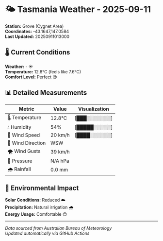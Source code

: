 # 🌤️ Tasmania Weather - 2025-09-11

**Station:** Grove (Cygnet Area)  
**Coordinates:** -43.1647,147.0584  
**Last Updated:** 20250911013000

## 🌡️ Current Conditions

**Weather:** - ☀️  
**Temperature:** 12.8°C (feels like 7.6°C)  
**Comfort Level:** Perfect 😌

## 📊 Detailed Measurements

| Metric | Value | Visualization |
|--------|-------|---------------|
| 🌡️ Temperature | 12.8°C | [███░░░░░░░] |
| 💧 Humidity | 54% | [█████░░░░░] |
| 💨 Wind Speed | 20 km/h | [████░░░░░░] |
| 🧭 Wind Direction | WSW | |
| 🌪️ Wind Gusts | 39 km/h | |
| 🔽 Pressure | N/A hPa | |
| 🌧️ Rainfall | 0.0 mm | |

## 🌱 Environmental Impact

**Solar Conditions:** Reduced ☁️  
**Precipitation:** Natural irrigation 🌧️  
**Energy Usage:** Comfortable 😌

---
*Data sourced from Australian Bureau of Meteorology*  
*Updated automatically via GitHub Actions*
